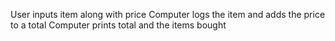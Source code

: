 User inputs item along with price
Computer logs the item and adds the price to a total
Computer prints total and the items bought
